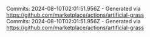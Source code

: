 Commits: 2024-08-10T02:01:51.956Z - Generated via https://github.com/marketplace/actions/artificial-grass
<br>
Commits: 2024-08-10T02:01:51.956Z - Generated via https://github.com/marketplace/actions/artificial-grass
<br>
